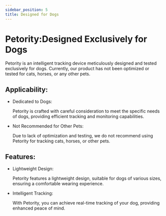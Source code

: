 ```yaml
---
sidebar_position: 5
title: Designed for Dogs
---
```


# Petority:Designed Exclusively for Dogs
Petority is an intelligent tracking device meticulously designed and tested exclusively for dogs. Currently, our product has not been optimized or tested for cats, horses, or any other pets.

## Applicability:

+ Dedicated to Dogs:

	Petority is crafted with careful consideration to meet the specific needs of dogs, providing efficient tracking and monitoring capabilities.

+ Not Recommended for Other Pets: 

	Due to lack of optimization and testing, we do not recommend using Petority for tracking cats, horses, or other pets.

## Features:

+ Lightweight Design: 

	Petority features a lightweight design, suitable for dogs of various sizes, ensuring a comfortable wearing experience.

+ Intelligent Tracking: 

	With Petority, you can achieve real-time tracking of your dog, providing enhanced peace of mind.
